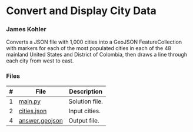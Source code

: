 # Convert and Display City Data
### James Kohler

Converts a JSON file with 1,000 cities into a GeoJSON FeatureCollection with markers for each of the most populated cities in each of the 48 mainland United States and District of Colombia, then draws a line through each city from west to east.

### Files

|#|File|Description|
|:-:|-|-|
|1|[main.py](./main.py)|Solution file.|
|2|[cities.json](./cities.json)|Input cities.|
|4|[answer.geojson](./answer.geojson)|Output file.|